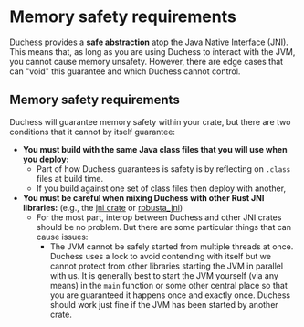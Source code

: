 # Memory safety requirements

Duchess provides a **safe abstraction** atop the Java Native Interface (JNI).
This means that, as long as you are using Duchess to interact with the JVM,
you cannot cause memory unsafety.
However, there are edge cases that can "void" this guarantee and which Duchess cannot control.

## Memory safety requirements

Duchess will guarantee memory safety within your crate, but there are two conditions that it cannot by itself guarantee:

* **You must build with the same Java class files that you will use when you deploy:**
    * Part of how Duchess guarantees is safety is by reflecting on `.class` files at build time.
    * If you build against one set of class files then deploy with another, 
* **You must be careful when mixing Duchess with other Rust JNI libraries:** (e.g., the [jni crate](https://crates.io/crates/jni) or [robusta_jni](https://crates.io/crates/robusta_jni))
    * For the most part, interop between Duchess and other JNI crates should be no problem. But there are some particular things that can cause issues:
        * The JVM cannot be safely started from multiple threads at once.
          Duchess uses a lock to avoid contending with itself but we cannot protect from other libraries starting the JVM in parallel with us.
          It is generally best to start the JVM yourself (via any means) in the `main` function or some other central place so that you are guaranteed it happens once and exactly once.
          Duchess should work just fine if the JVM has been started by another crate.